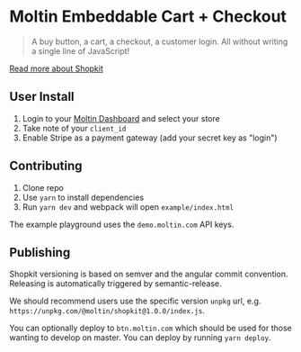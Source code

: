# Moltin Embeddable Cart + Checkout

> A buy button, a cart, a checkout, a customer login. All without writing a single line of JavaScript!

[Read more about Shopkit](https://www.moltin.com/commerce-solutions/embeddable-cart)

## User Install

1. Login to your [Moltin Dashboard](https://dashboard.moltin.com) and select your store
2. Take note of your `client_id`
3. Enable Stripe as a payment gateway (add your secret key as "login")

## Contributing

1. Clone repo
2. Use `yarn` to install dependencies
3. Run `yarn dev` and webpack will open `example/index.html`

The example playground uses the `demo.moltin.com` API keys.

## Publishing

Shopkit versioning is based on semver and the angular commit convention. Releasing is automatically triggered by semantic-release.

We should recommend users use the specific version `unpkg` url, e.g. `https://unpkg.com/@moltin/shopkit@1.0.0/index.js`.

You can optionally deploy to `btn.moltin.com` which should be used for those wanting to develop on master. You can deploy by running `yarn deploy`.
